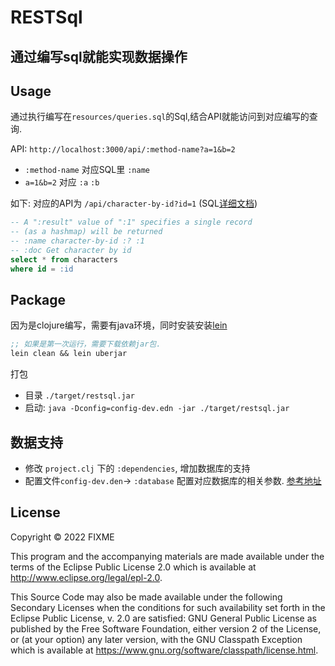 # RESTSql

## 通过编写sql就能实现数据操作

## Usage
通过执行编写在`resources/queries.sql`的Sql,结合API就能访问到对应编写的查询.

API: `http://localhost:3000/api/:method-name?a=1&b=2` 
- `:method-name` 对应SQL里 `:name`
- `a=1&b=2` 对应 `:a` `:b`

如下: 对应的API为 `/api/character-by-id?id=1` (SQL[详细文档](https://www.hugsql.org/using-hugsql/select))
```sql
-- A ":result" value of ":1" specifies a single record
-- (as a hashmap) will be returned
-- :name character-by-id :? :1
-- :doc Get character by id
select * from characters
where id = :id
```

## Package
因为是clojure编写，需要有java环境，同时安装安装[lein](https://leiningen.org) 
```clojure
;; 如果是第一次运行，需要下载依赖jar包.
lein clean && lein uberjar
```
打包
- 目录 `./target/restsql.jar`
- 启动: `java -Dconfig=config-dev.edn -jar ./target/restsql.jar`

## 数据支持

- 修改 `project.clj` 下的 `:dependencies`, 增加数据库的支持
- 配置文件`config-dev.den`-> `:database` 配置对应数据库的相关参数. [参考地址](https://cljdoc.org/d/hikari-cp/hikari-cp/2.13.0/doc/readme)

## License

Copyright © 2022 FIXME

This program and the accompanying materials are made available under the
terms of the Eclipse Public License 2.0 which is available at
http://www.eclipse.org/legal/epl-2.0.

This Source Code may also be made available under the following Secondary
Licenses when the conditions for such availability set forth in the Eclipse
Public License, v. 2.0 are satisfied: GNU General Public License as published by
the Free Software Foundation, either version 2 of the License, or (at your
option) any later version, with the GNU Classpath Exception which is available
at https://www.gnu.org/software/classpath/license.html.
